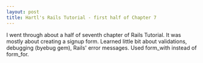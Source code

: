 ```yaml
---
layout: post
title: Hartl's Rails Tutorial - first half of Chapter 7
---
```

I went through about a half of seventh chapter of Rails Tutorial. It was mostly about creating a signup form. Learned little bit about validations, debugging (byebug gem), Rails' error messages. Used form_with instead of form_for.
